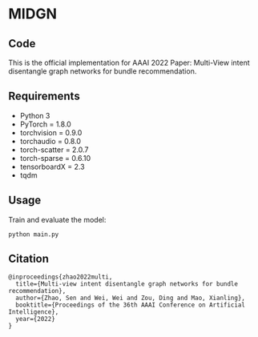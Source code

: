 # MIDGN

## Code

This is the official implementation for AAAI 2022 Paper: Multi-View intent disentangle graph networks for bundle recommendation.

## Requirements

- Python 3
- PyTorch = 1.8.0
- torchvision = 0.9.0
- torchaudio = 0.8.0
- torch-scatter = 2.0.7
- torch-sparse = 0.6.10
- tensorboardX = 2.3
- tqdm

## Usage


Train and evaluate the model:
~~~~
python main.py
~~~~

## Citation

~~~~
@inproceedings{zhao2022multi,
  title={Multi-view intent disentangle graph networks for bundle recommendation},
  author={Zhao, Sen and Wei, Wei and Zou, Ding and Mao, Xianling},
  booktitle={Proceedings of the 36th AAAI Conference on Artificial Intelligence},
  year={2022}
}
~~~~
